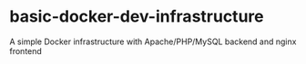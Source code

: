 # basic-docker-dev-infrastructure
A simple Docker infrastructure with Apache/PHP/MySQL backend and nginx frontend

